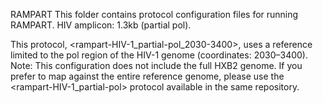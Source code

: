 RAMPART
This folder contains protocol configuration files for running RAMPART.
HIV amplicon: 1.3kb (partial pol).

This protocol, <rampart-HIV-1_partial-pol_2030-3400>, uses a reference limited to the pol region of the HIV-1 genome (coordinates: 2030–3400).
Note: This configuration does not include the full HXB2 genome. If you prefer to map against the entire reference genome, please use the <rampart-HIV-1_partial-pol> protocol available in the same repository.
